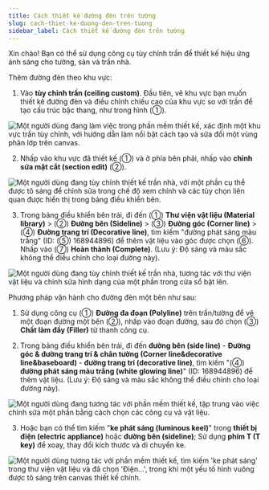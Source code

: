```yaml
---
title: Cách thiết kế đường đèn trên tường
slug: cach-thiet-ke-duong-den-tren-tuong
sidebar_label: Cách thiết kế đường đèn trên tường
---
```


Xin chào! Bạn có thể sử dụng công cụ tùy chỉnh trần để thiết kế hiệu ứng ánh sáng cho tường, sàn và trần nhà.

Thêm đường đèn theo khu vực:

1. Vào **tùy chỉnh trần (ceiling custom)**. Đầu tiên, vẽ khu vực bạn muốn thiết kế đường đèn và điều chỉnh chiều cao của khu vực so với trần để tạo cấu trúc bậc thang, như trong hình (①).

![Một người dùng đang làm việc trong phần mềm thiết kế, xác định một khu vực trần tùy chỉnh, với hướng dẫn làm nổi bật cách tạo và sửa đổi một vùng phân lớp trên canvas.](https://storage.googleapis.com/jegavn_kb/images/f5dcc0f3-7f7e-4c45-a898-875af953d9dd.png)

2. Nhấp vào khu vực đã thiết kế (①) và ở phía bên phải, nhấp vào **chỉnh sửa mặt cắt (section edit)** (②).

![Một người dùng đang tùy chỉnh thiết kế trần nhà, với một phần cụ thể được tô sáng để chỉnh sửa trong chế độ xem chính và các tùy chọn liên quan được hiển thị trong bảng điều khiển bên.](https://storage.googleapis.com/jegavn_kb/images/5bf7169f-5845-485a-b8d1-243b0f2b4006.png)

3. Trong bảng điều khiển bên trái, đi đến (①) **Thư viện vật liệu (Material library)** > (②) **Đường bên (Sideline)** > (③) **Đường góc (Corner line)** > (④) **Đường trang trí (Decorative line)**, tìm kiếm "đường phát sáng màu trắng" (ID: (⑤) 168944896) để thêm vật liệu vào góc được chọn (⑥). Nhấp vào (⑦) **Hoàn thành (Complete)**. (Lưu ý: Độ sáng và màu sắc không thể điều chỉnh cho loại đường này).

![Một người dùng đang tùy chỉnh thiết kế trần nhà, tương tác với thư viện vật liệu và chỉnh sửa hình dạng của một phần trong cửa sổ bật lên.](https://storage.googleapis.com/jegavn_kb/images/2abcdc32-936b-40e0-8024-6f7bf1e803f8.png)

Phương pháp vận hành cho đường đèn một bên như sau:

1. Sử dụng công cụ (①) **Đường đa đoạn (Polyline)** trên trần/tường để vẽ một đoạn đường một bên (②), nhấp vào đoạn đường, sau đó chọn (③) **Chất làm đầy (Filler)** từ thanh công cụ.

2. Trong bảng điều khiển bên trái, đi đến **đường bên (side line)** - **Đường góc & đường trang trí & chân tường (Corner line&decorative line&baseboard)** - **đường trang trí (decorative line)**, tìm kiếm "(④) **đường phát sáng màu trắng (white glowing line)**" (ID: 168944896) để thêm vật liệu. (Lưu ý: Độ sáng và màu sắc không thể điều chỉnh cho loại đường này).

![Một người dùng đang tương tác với phần mềm thiết kế, tập trung vào việc chỉnh sửa một phần bằng cách chọn các công cụ và vật liệu.](https://storage.googleapis.com/jegavn_kb/images/05f59369-3568-4d85-9e0d-928a421aee36.png)

3. Hoặc bạn có thể tìm kiếm "**ke phát sáng (luminous keel)**" trong **thiết bị điện (electric appliance)** hoặc **đường bên (sideline)**; Sử dụng **phím T (T key)** để xoay, thay đổi kích thước và di chuyển ke.

![Một người dùng tương tác với phần mềm thiết kế, tìm kiếm 'ke phát sáng' trong thư viện vật liệu và đã chọn 'Điện...', trong khi một yếu tố hình vuông được tô sáng trên canvas thiết kế chính.](https://storage.googleapis.com/jegavn_kb/images/487d23c8-ce0b-46f4-b87c-7b4bbc14cdac.png)